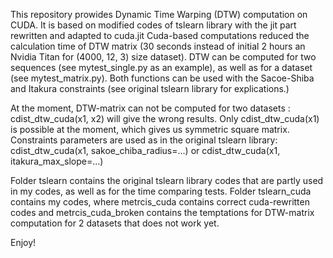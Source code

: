 This repository prowides Dynamic Time Warping (DTW) computation on CUDA. It is based on modified codes of tslearn library with the jit part rewritten and adapted to cuda.jit
Cuda-based computations reduced the calculation time of DTW matrix (30 seconds instead of initial 2 hours an Nvidia Titan for (4000, 12, 3) size dataset).
DTW can be computed for two sequences (see mytest_single.py as an example), as well as for a dataset (see mytest_matrix.py).
Both functions can be used with the Sacoe-Shiba and Itakura constraints (see original tslearn library for explications.)

At the moment, DTW-matrix can not be computed for two datasets : cdist_dtw_cuda(x1, x2) will give the wrong results.
Only cdist_dtw_cuda(x1) is possible at the moment, which gives us symmetric square matrix.
Constraints parameters are used as in the original tslearn library:
cdist_dtw_cuda(x1, sakoe_chiba_radius=...) or cdist_dtw_cuda(x1, itakura_max_slope=...)

Folder tslearn contains the original tslearn library codes that are partly used in my codes, as well as for the time comparing tests.
Folder tslearn_cuda contains my codes, where metrcis_cuda contains correct cuda-rewritten codes and metrcis_cuda_broken contains the temptations for DTW-matrix computation for 2 datasets that does not work yet.

Enjoy!
